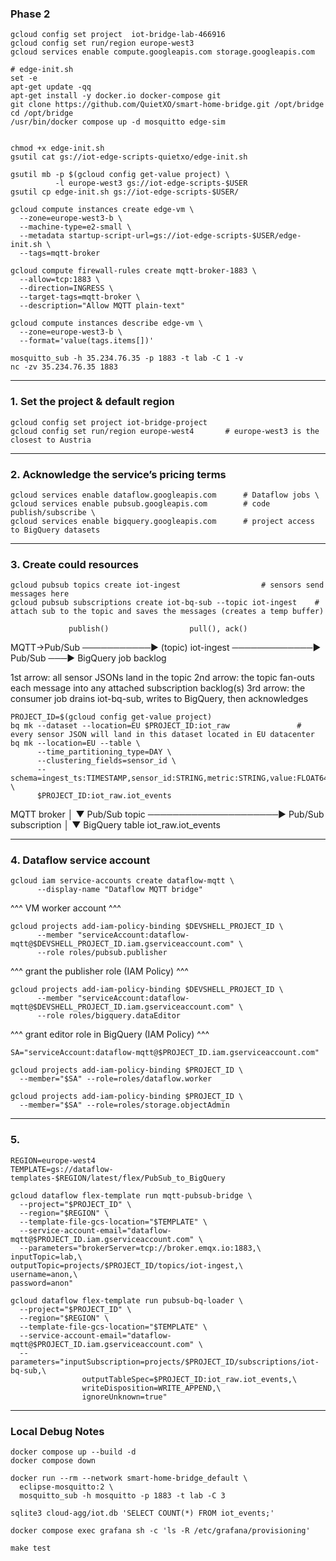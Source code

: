 ### Phase 2
```
gcloud config set project  iot-bridge-lab-466916
gcloud config set run/region europe-west3
gcloud services enable compute.googleapis.com storage.googleapis.com
```
```
# edge-init.sh
set -e
apt-get update -qq
apt-get install -y docker.io docker-compose git
git clone https://github.com/QuietXO/smart-home-bridge.git /opt/bridge
cd /opt/bridge
/usr/bin/docker compose up -d mosquitto edge-sim


chmod +x edge-init.sh
gsutil cat gs://iot-edge-scripts-quietxo/edge-init.sh
```
```
gsutil mb -p $(gcloud config get-value project) \
          -l europe-west3 gs://iot-edge-scripts-$USER
gsutil cp edge-init.sh gs://iot-edge-scripts-$USER/

gcloud compute instances create edge-vm \
  --zone=europe-west3-b \
  --machine-type=e2-small \
  --metadata startup-script-url=gs://iot-edge-scripts-$USER/edge-init.sh \
  --tags=mqtt-broker
```
```
gcloud compute firewall-rules create mqtt-broker-1883 \
  --allow=tcp:1883 \
  --direction=INGRESS \
  --target-tags=mqtt-broker \
  --description="Allow MQTT plain-text"

gcloud compute instances describe edge-vm \
  --zone=europe-west3-b \
  --format='value(tags.items[])'

mosquitto_sub -h 35.234.76.35 -p 1883 -t lab -C 1 -v
nc -zv 35.234.76.35 1883
```
---

### 1. Set the project & default region
```
gcloud config set project iot-bridge-project
gcloud config set run/region europe-west4       # europe-west3 is the closest to Austria
```
---

### 2. Acknowledge the service’s pricing terms
```
gcloud services enable dataflow.googleapis.com      # Dataflow jobs \
gcloud services enable pubsub.googleapis.com        # code publish/subscribe \
gcloud services enable bigquery.googleapis.com      # project access to BigQuery datasets
```
---

### 3. Create could resources
```
gcloud pubsub topics create iot-ingest					# sensors send messages here
gcloud pubsub subscriptions create iot-bq-sub --topic iot-ingest	# attach sub to the topic and saves the messages (creates a temp buffer)
```
 			     publish()					pull(), ack()
 MQTT→Pub/Sub  ───────────►  (topic) iot-ingest  ─────────────►  Pub/Sub ───► BigQuery
	job								backlog

1st arrow: all sensor JSONs land in the topic
2nd arrow: the topic fan-outs each message into any attached subscription backlog(s)
3rd arrow: the consumer job drains iot-bq-sub, writes to BigQuery, then acknowledges
```
PROJECT_ID=$(gcloud config get-value project)
bq mk --dataset --location=EU $PROJECT_ID:iot_raw				# every sensor JSON will land in this dataset located in EU datacenter
bq mk --location=EU --table \
      --time_partitioning_type=DAY \
      --clustering_fields=sensor_id \
      --schema=ingest_ts:TIMESTAMP,sensor_id:STRING,metric:STRING,value:FLOAT64 \
      $PROJECT_ID:iot_raw.iot_events
```
MQTT broker
	│
	▼
Pub/Sub topic  ─────────────────────►  Pub/Sub subscription
									│
									▼
                                    					BigQuery table  iot_raw.iot_events

---

### 4. Dataflow service account
```
gcloud iam service-accounts create dataflow-mqtt \
      --display-name "Dataflow MQTT bridge"
```
^^^ VM worker account ^^^
```
gcloud projects add-iam-policy-binding $DEVSHELL_PROJECT_ID \
      --member "serviceAccount:dataflow-mqtt@$DEVSHELL_PROJECT_ID.iam.gserviceaccount.com" \
      --role roles/pubsub.publisher
```
^^^ grant the publisher role (IAM Policy) ^^^
```
gcloud projects add-iam-policy-binding $DEVSHELL_PROJECT_ID \
      --member "serviceAccount:dataflow-mqtt@$DEVSHELL_PROJECT_ID.iam.gserviceaccount.com" \
      --role roles/bigquery.dataEditor
```
^^^ grant editor role in BigQuery (IAM Policy) ^^^
```
SA="serviceAccount:dataflow-mqtt@$PROJECT_ID.iam.gserviceaccount.com"
```
```
gcloud projects add-iam-policy-binding $PROJECT_ID \
  --member="$SA" --role=roles/dataflow.worker
```
```
gcloud projects add-iam-policy-binding $PROJECT_ID \
  --member="$SA" --role=roles/storage.objectAdmin
```

---

### 5.
```
REGION=europe-west4
TEMPLATE=gs://dataflow-templates-$REGION/latest/flex/PubSub_to_BigQuery
```
```
gcloud dataflow flex-template run mqtt-pubsub-bridge \
  --project="$PROJECT_ID" \
  --region="$REGION" \
  --template-file-gcs-location="$TEMPLATE" \
  --service-account-email="dataflow-mqtt@$PROJECT_ID.iam.gserviceaccount.com" \
  --parameters="brokerServer=tcp://broker.emqx.io:1883,\
inputTopic=lab,\
outputTopic=projects/$PROJECT_ID/topics/iot-ingest,\
username=anon,\
password=anon"
```
```
gcloud dataflow flex-template run pubsub-bq-loader \
  --project="$PROJECT_ID" \
  --region="$REGION" \
  --template-file-gcs-location="$TEMPLATE" \
  --service-account-email="dataflow-mqtt@$PROJECT_ID.iam.gserviceaccount.com" \
  --parameters="inputSubscription=projects/$PROJECT_ID/subscriptions/iot-bq-sub,\
                outputTableSpec=$PROJECT_ID:iot_raw.iot_events,\
                writeDisposition=WRITE_APPEND,\
                ignoreUnknown=true"
```

---
### Local Debug Notes
```
docker compose up --build -d
docker compose down

docker run --rm --network smart-home-bridge_default \
  eclipse-mosquitto:2 \
  mosquitto_sub -h mosquitto -p 1883 -t lab -C 3

sqlite3 cloud-agg/iot.db 'SELECT COUNT(*) FROM iot_events;'

docker compose exec grafana sh -c 'ls -R /etc/grafana/provisioning'

make test
```